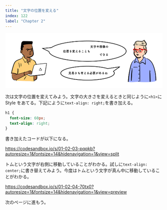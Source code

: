 ```yaml
---
title: "文字の位置を変える"
index: 122
label: "Chapter 2"
---
```


![](./images/any-place.png)

次は文字の位置を変えてみよう。文字の大きさを変えるときと同じように`<h1>`に Style をあてる。下記にように`text-align: right;`を書き加える。

```css
h1 {
  font-size: 60px;
  text-align: right;
}
```

書き加えたコードが以下になる。

https://codesandbox.io/s/01-02-03-pqpkb?autoresize=1&fontsize=14&hidenavigation=1&view=split

トムという文字が右側に移動していることがわかる。試しに`text-align: center;`に書き替えてみよう。今度はトムという文字が真ん中に移動していることがわかる。

https://codesandbox.io/s/01-02-04-70tx0?autoresize=1&fontsize=14&hidenavigation=1&view=preview

次のページに進もう。
